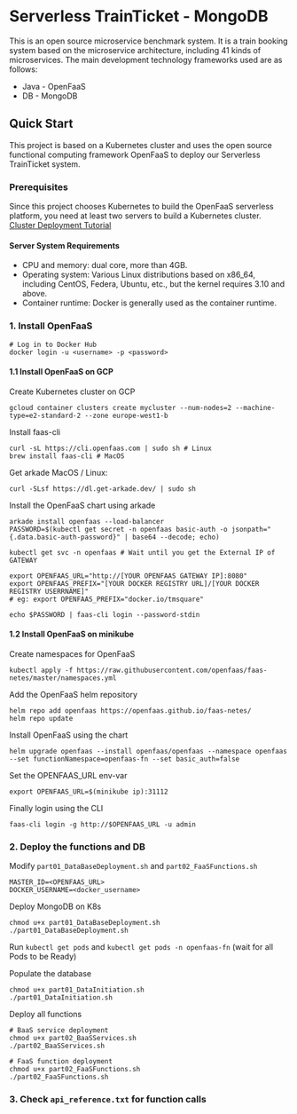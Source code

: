 # Serverless TrainTicket - MongoDB

This is an open source microservice benchmark system. It is a train booking system based on the microservice architecture, including 41 kinds of microservices. The main development technology frameworks used are as follows:
- Java - OpenFaaS
- DB - MongoDB

## Quick Start

This project is based on a Kubernetes cluster and uses the open source functional computing framework OpenFaaS to deploy our Serverless TrainTicket system.
### Prerequisites

Since this project chooses Kubernetes to build the OpenFaaS serverless platform, you need at least two servers to build a Kubernetes cluster. [Cluster Deployment Tutorial](https://blog.csdn.net/lbw520/article/details/96446272)

#### Server System Requirements

- CPU and memory: dual core, more than 4GB.
- Operating system: Various Linux distributions based on x86_64, including CentOS, Federa, Ubuntu, etc., but the kernel requires 3.10 and above.
- Container runtime: Docker is generally used as the container runtime.


### 1. Install OpenFaaS

```shell
# Log in to Docker Hub
docker login -u <username> -p <password>
````
#### 1.1 Install OpenFaaS on GCP

Create Kubernetes cluster on GCP
```shell
gcloud container clusters create mycluster --num-nodes=2 --machine-type=e2-standard-2 --zone europe-west1-b
````

Install faas-cli
```shell
curl -sL https://cli.openfaas.com | sudo sh # Linux
brew install faas-cli # MacOS
````

Get arkade MacOS / Linux:
```shell
curl -SLsf https://dl.get-arkade.dev/ | sudo sh
````

Install the OpenFaaS chart using arkade
```shell 
arkade install openfaas --load-balancer
PASSWORD=$(kubectl get secret -n openfaas basic-auth -o jsonpath="{.data.basic-auth-password}" | base64 --decode; echo)

kubectl get svc -n openfaas # Wait until you get the External IP of  GATEWAY

export OPENFAAS_URL="http://[YOUR OPENFAAS GATEWAY IP]:8080"
export OPENFAAS_PREFIX="[YOUR DOCKER REGISTRY URL]/[YOUR DOCKER REGISTRY USERRNAME]"
# eg: export OPENFAAS_PREFIX="docker.io/tmsquare"

echo $PASSWORD | faas-cli login --password-stdin
```
#### 1.2 Install OpenFaaS on minikube

Create namespaces for OpenFaaS
```shell
kubectl apply -f https://raw.githubusercontent.com/openfaas/faas-netes/master/namespaces.yml
````

Add the OpenFaaS helm repository
```shell
helm repo add openfaas https://openfaas.github.io/faas-netes/
helm repo update
````

Install OpenFaaS using the chart
```shell
helm upgrade openfaas --install openfaas/openfaas --namespace openfaas --set functionNamespace=openfaas-fn --set basic_auth=false
````

Set the OPENFAAS_URL env-var
```shell
export OPENFAAS_URL=$(minikube ip):31112
````

Finally login using the CLI
```shell
faas-cli login -g http://$OPENFAAS_URL -u admin
````


### 2. Deploy the functions and DB

Modify `part01_DataBaseDeployment.sh` and `part02_FaaSFunctions.sh`

```shell
MASTER_ID=<OPENFAAS_URL>
DOCKER_USERNAME=<docker_username>
````

Deploy MongoDB on K8s
```shell
chmod u+x part01_DataBaseDeployment.sh
./part01_DataBaseDeployment.sh
````

Run `kubectl get pods` and `kubectl get pods -n openfaas-fn` (wait for all Pods to be Ready)

Populate the database
```shell
chmod u+x part01_DataInitiation.sh
./part01_DataInitiation.sh
````

Deploy all functions

```shell
# BaaS service deployment
chmod u+x part02_BaaSServices.sh
./part02_BaaSServices.sh
````

```shell
# FaaS function deployment
chmod u+x part02_FaaSFunctions.sh
./part02_FaaSFunctions.sh
````

### 3. Check `api_reference.txt` for function calls